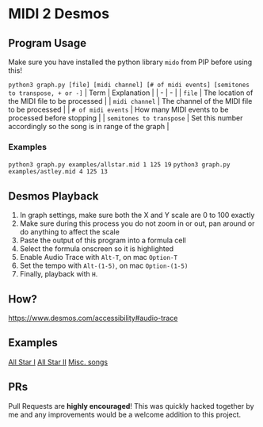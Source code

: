# MIDI 2 Desmos

## Program Usage
Make sure you have installed the python library `mido` from PIP before using this!

`python3 graph.py [file] [midi channel] [# of midi events] [semitones to transpose, + or -]`
| Term | Explanation |
| - | - |
| `file` | The location of the MIDI file to be processed |
| `midi channel` | The channel of the MIDI file to be processed |
| `# of midi events` | How many MIDI events to be processed before stopping |
| `semitones to transpose` | Set this number accordingly so the song is in range of the graph |

### Examples
`python3 graph.py examples/allstar.mid 1 125 19`
`python3 graph.py examples/astley.mid 4 125 13`

## Desmos Playback
1. In graph settings, make sure both the X and Y scale are 0 to 100 exactly
2. Make sure during this process you do not zoom in or out, pan around or do anything to affect the scale
3. Paste the output of this program into a formula cell
4. Select the formula onscreen so it is highlighted
5. Enable Audio Trace with `Alt-T`, on mac `Option-T`
6. Set the tempo with `Alt-(1-5)`, on mac `Option-(1-5)`
7. Finally, playback with `H`.


## How?
https://www.desmos.com/accessibility#audio-trace

## Examples
[All Star I](https://www.desmos.com/calculator/ve3erfwyxl)
[All Star II](https://www.desmos.com/calculator/rhti49tgkg)
[Misc. songs](https://www.desmos.com/calculator/fu2s0jmc35)

## PRs
Pull Requests are **highly encouraged**! This was quickly hacked together by me
and any improvements would be a welcome addition to this project.
